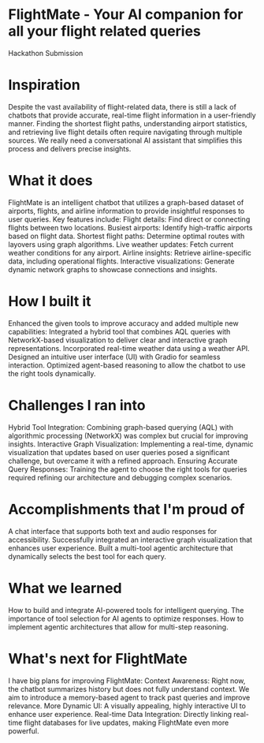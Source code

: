 # FlightMate - Your AI companion for all your flight related queries
Hackathon Submission 

# Inspiration
Despite the vast availability of flight-related data, there is still a lack of chatbots that provide accurate, real-time flight information in a user-friendly manner. Finding the shortest flight paths, understanding airport statistics, and retrieving live flight details often require navigating through multiple sources. We really need a conversational AI assistant that simplifies this process and delivers precise insights.

# What it does
FlightMate is an intelligent chatbot that utilizes a graph-based dataset of airports, flights, and airline information to provide insightful responses to user queries. 
Key features include: 
Flight details: Find direct or connecting flights between two locations. Busiest airports: Identify high-traffic airports based on flight data. Shortest flight paths: Determine optimal routes with layovers using graph algorithms. 
Live weather updates: Fetch current weather conditions for any airport. 
Airline insights: Retrieve airline-specific data, including operational flights. 
Interactive visualizations: Generate dynamic network graphs to showcase connections and insights.

# How I built it
Enhanced the given tools to improve accuracy and added multiple new capabilities: Integrated a hybrid tool that combines AQL queries with NetworkX-based visualization to deliver clear and interactive graph representations. Incorporated real-time weather data using a weather API. Designed an intuitive user interface (UI) with Gradio for seamless interaction. Optimized agent-based reasoning to allow the chatbot to use the right tools dynamically.

# Challenges I ran into
Hybrid Tool Integration: Combining graph-based querying (AQL) with algorithmic processing (NetworkX) was complex but crucial for improving insights. Interactive Graph Visualization: Implementing a real-time, dynamic visualization that updates based on user queries posed a significant challenge, but overcame it with a refined approach. Ensuring Accurate Query Responses: Training the agent to choose the right tools for queries required refining our architecture and debugging complex scenarios.

# Accomplishments that I'm proud of
A chat interface that supports both text and audio responses for accessibility. Successfully integrated an interactive graph visualization that enhances user experience. Built a multi-tool agentic architecture that dynamically selects the best tool for each query.

# What we learned
How to build and integrate AI-powered tools for intelligent querying. The importance of tool selection for AI agents to optimize responses. How to implement agentic architectures that allow for multi-step reasoning.

# What's next for FlightMate
I have big plans for improving FlightMate: Context Awareness: Right now, the chatbot summarizes history but does not fully understand context. We aim to introduce a memory-based agent to track past queries and improve relevance. More Dynamic UI: A visually appealing, highly interactive UI to enhance user experience. Real-time Data Integration: Directly linking real-time flight databases for live updates, making FlightMate even more powerful.

